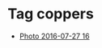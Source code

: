 <!--
title: Tag coppers
date: 2020-06-28T14:43:49.421Z
tags:
-->
# Tag coppers

 * [Photo 2016-07-27 16](148054784072.md)